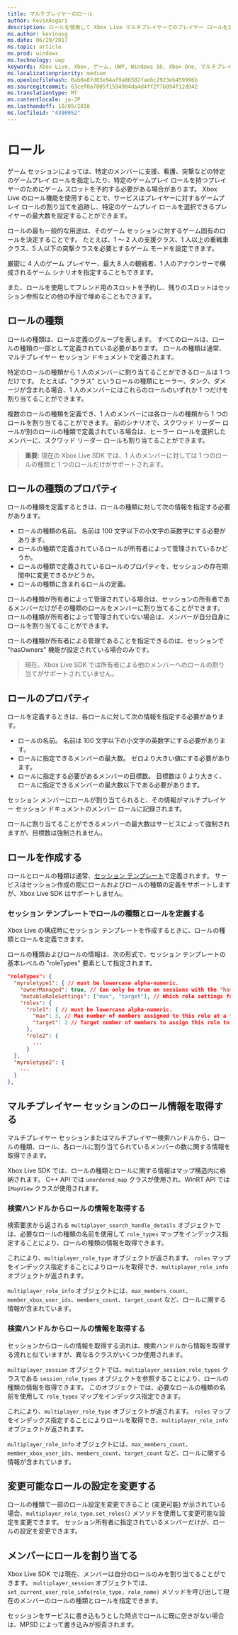 ```yaml
---
title: マルチプレイヤーのロール
author: KevinAsgari
description: ロールを使用して Xbox Live マルチプレイヤーでのプレイヤー ロールを定義する方法について説明します。
ms.author: kevinasg
ms.date: 06/29/2017
ms.topic: article
ms.prod: windows
ms.technology: uwp
keywords: Xbox Live, Xbox, ゲーム, UWP, Windows 10, Xbox One, マルチプレイヤー, ロール
ms.localizationpriority: medium
ms.openlocfilehash: 0ab0a8fd83e94af9a06582faebc2923eb459996b
ms.sourcegitcommit: 63cef0a7805f1594984da4d4ff2f76894f12d942
ms.translationtype: MT
ms.contentlocale: ja-JP
ms.lasthandoff: 10/05/2018
ms.locfileid: "4390952"
---
```

# <a name="roles"></a>ロール

ゲーム セッションによっては、特定のメンバーに支援、看護、突撃などの特定のゲームプレイ ロールを指定したり、特定のゲームプレイ ロールを持つプレイヤーのためにゲーム スロットを予約する必要がある場合があります。 Xbox Live のロール機能を使用することで、サービスはプレイヤーに対するゲームプレイ ロールの割り当てを追跡し、特定のゲームプレイ ロールを選択できるプレイヤーの最大数を設定することができます。

ロールの最も一般的な用途は、そのゲーム セッションに対するゲーム固有のロールを決定することです。 たとえば、1 ～ 2 人の支援クラス、1 人以上の重戦車クラス、5 人以下の突撃クラスを必要とするゲーム モードを設定できます。

厳密に 4 人のゲーム プレイヤー、最大 8 人の観戦者、1 人のアナウンサーで構成されるゲーム シナリオを指定することもできます。

また、ロールを使用してフレンド用のスロットを予約し、残りのスロットはセッション参照などの他の手段で埋めることもできます。

## <a name="role-types"></a>ロールの種類

ロールの種類は、ロール定義のグループを表します。 すべてのロールは、ロールの種類の一部として定義されている必要があります。 ロールの種類は通常、マルチプレイヤー セッション ドキュメントで定義されます。

特定のロールの種類から 1 人のメンバーに割り当てることができるロールは 1 つだけです。 たとえば、"クラス" というロールの種類にヒーラー、タンク、ダメージが含まれる場合、1 人のメンバーにはこれらのロールのいずれか 1 つだけを割り当てることができます。

複数のロールの種類を定義でき、1 人のメンバーには各ロールの種類から 1 つのロールを割り当てることができます。 前のシナリオで、スクワッド リーダー ロールが別のロールの種類で定義されている場合は、ヒーラー ロールを選択したメンバーに、スクワッド リーダー ロールも割り当てることができます。

> **重要:** 現在の Xbox Live SDK では、1 人のメンバーに対しては 1 つのロールの種類と 1 つのロールだけがサポートされます。

## <a name="role-type-properties"></a>ロールの種類のプロパティ

ロールの種類を定義するときは、ロールの種類に対して次の情報を指定する必要があります。

* ロールの種類の名前。 名前は 100 文字以下の小文字の英数字にする必要があります。
* ロールの種類で定義されているロールが所有者によって管理されているかどうか。
* ロールの種類で定義されているロールのプロパティを、セッションの存在期間中に変更できるかどうか。
* ロールの種類に含まれるロールの定義。

ロールの種類が所有者によって管理されている場合は、セッションの所有者であるメンバーだけがその種類のロールをメンバーに割り当てることができます。 ロールの種類が所有者によって管理されていない場合は、メンバーが自分自身にロールを割り当てることができます。

ロールの種類が所有者による管理であることを指定できるのは、セッションで "hasOwners" 機能が設定されている場合のみです。

> 現在、Xbox Live SDK では所有者による他のメンバーへのロールの割り当てがサポートされていません。

## <a name="role-properties"></a>ロールのプロパティ

ロールを定義するときは、各ロールに対して次の情報を指定する必要があります。

* ロールの名前。 名前は 100 文字以下の小文字の英数字にする必要があります。
* ロールに指定できるメンバーの最大数。 ゼロより大きい値にする必要があります。
* ロールに指定する必要があるメンバーの目標数。 目標数は 0 より大きく、ロールに指定できるメンバーの最大数以下である必要があります。

セッション メンバーにロールが割り当てられると、その情報がマルチプレイヤー セッション ドキュメントのメンバー ロールに記録されます。

ロールに割り当てることができるメンバーの最大数はサービスによって強制されますが、目標数は強制されません。

## <a name="create-roles"></a>ロールを作成する

ロールとロールの種類は通常、[セッション テンプレート](service-configuration/session-templates.md)で定義されます。 サービスはセッション作成の間にロールおよびロールの種類の定義をサポートしますが、Xbox Live SDK はサポートしません。

### <a name="define-role-types-and-roles-in-a-session-template"></a>セッション テンプレートでロールの種類とロールを定義する

Xbox Live の構成時にセッション テンプレートを作成するときに、ロールの種類とロールを定義できます。

ロールの種類およびロールの情報は、次の形式で、セッション テンプレートの基本レベルの "roleTypes" 要素として指定されます。

```json
"roleTypes": {
  "myroletype1": { // must be lowercase alpha-numeric.
    "ownerManaged": true, // Can only be true on sessions with the "hasOwners" capability set. If true, only the owner of the session can assign this role to members.
    "mutableRoleSettings": ["max", "target"], // Which role settings for roles in this role type can be modified throughout the life of the session. Exclude role settings to lock them.
    "roles": {
      "role1": { // must be lowercase alpha-numeric.
        "max": 3, // Max number of members assigned to this role at a time, enforced by MPSD.
        "target": 2 // Target number of members to assign this role to. Like max, but not enforced (can be exceeded).
      },
      "role2": {
        ...
      }
  },
  "myroletype2": {
    ...
  }
},
```

## <a name="retrieve-role-information-for-a-multiplayer-session"></a>マルチプレイヤー セッションのロール情報を取得する

マルチプレイヤー セッションまたはマルチプレイヤー検索ハンドルから、ロールの種類、ロール、各ロールに割り当てられているメンバーの数に関する情報を取得できます。

Xbox Live SDK では、ロールの種類とロールに関する情報はマップ構造内に格納されます。 C++ API では `unordered_map` クラスが使用され、WinRT API では `IMapView` クラスが使用されます。

### <a name="get-the-role-information-from-a-search-handle"></a>検索ハンドルからロールの情報を取得する

検索要求から返される `multiplayer_search_handle_details` オブジェクトでは、必要なロールの種類の名前を使用して `role_types` マップをインデックス指定することにより、ロールの種類の情報を取得できます。

これにより、`multiplayer_role_type` オブジェクトが返されます。 `roles` マップをインデックス指定することによりロールを取得でき、`multiplayer_role_info` オブジェクトが返されます。

`multiplayer_role_info` オブジェクトには、`max_members_count`、`member_xbox_user_ids`、`members_count`、`target_count` など、ロールに関する情報が含まれています。

### <a name="get-the-role-information-from-a-search-handle"></a>検索ハンドルからロールの情報を取得する

セッションからロールの情報を取得する流れは、検索ハンドルから情報を取得する流れと似ていますが、異なるクラスがいくつか使用されます。

`multiplayer_session` オブジェクトでは、`multiplayer_session_role_types` クラスである `session_role_types` オブジェクトを参照することにより、ロールの種類の情報を取得できます。 このオブジェクトでは、必要なロールの種類の名前を使用して `role_types` マップをインデックス指定できます。

これにより、`multiplayer_role_type` オブジェクトが返されます。 `roles` マップをインデックス指定することによりロールを取得でき、`multiplayer_role_info` オブジェクトが返されます。

`multiplayer_role_info` オブジェクトには、`max_members_count`、`member_xbox_user_ids`、`members_count`、`target_count` など、ロールに関する情報が含まれています。

## <a name="change-mutable-role-settings"></a>変更可能なロールの設定を変更する

ロールの種類で一部のロール設定を変更できること (変更可能) が示されている場合、`multiplayer_role_type.set_roles()` メソッドを使用して変更可能な設定を変更できます。 セッション所有者に指定されているメンバーだけが、ロールの設定を変更できます。

## <a name="assign-a-role-to-a-member"></a>メンバーにロールを割り当てる

Xbox Live SDK では現在、メンバーは自分のロールのみを割り当てることができます。 `multiplayer_session` オブジェクトでは、`set_current_user_role_info(role_type, role_name)` メソッドを呼び出して現在のメンバーのロールの種類とロールを指定できます。

セッションをサービスに書き込もうとした時点でロールに既に空きがない場合は、MPSD によって書き込みが拒否されます。
